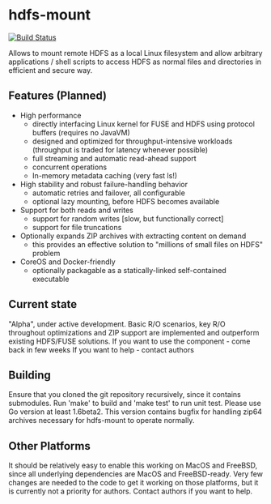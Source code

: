 hdfs-mount
==========

[![Build Status](https://travis-ci.org/microsoft/hdfs-mount.svg?branch=master)](https://travis-ci.org/microsoft/hdfs-mount)

Allows to mount remote HDFS as a local Linux filesystem and allow arbitrary applications / shell scripts to access HDFS as normal files and directories in efficient and secure way.

Features (Planned)
------------------
* High performance
   * directly interfacing Linux kernel for FUSE and HDFS using protocol buffers (requires no JavaVM)
   * designed and optimized for throughput-intensive workloads (throughput is traded for latency whenever possible)
   * full streaming and automatic read-ahead support
   * concurrent operations
   * In-memory metadata caching (very fast ls!)
* High stability and robust failure-handling behavior
   * automatic retries and failover, all configurable
   * optional lazy mounting, before HDFS becomes available
* Support for both reads and writes
  * support for random writes [slow, but functionally correct]
  * support for file truncations
* Optionally expands ZIP archives with extracting content on demand
  * this provides an effective solution to "millions of small files on HDFS" problem
* CoreOS and Docker-friendly
  * optionally packagable as a statically-linked self-contained executable

Current state
-------------
"Alpha", under active development. Basic R/O scenarios, key R/O throughout optimizations and ZIP support are implemented and outperform existing HDFS/FUSE solutions.
If you want to use the component - come back in few weeks
If you want to help - contact authors

Building
--------
Ensure that you cloned the git repository recursively, since it contains submodules.
Run 'make' to build and 'make test' to run unit test.
Please use Go version at least 1.6beta2. This version contains bugfix for handling zip64 archives necessary for hdfs-mount to operate normally.

Other Platforms
---------------
It should be relatively easy to enable this working on MacOS and FreeBSD, since all underlying dependencies are MacOS and FreeBSD-ready. Very few changes are needed to the code to get it working on those platforms, but it is currently not a priority for authors. Contact authors if you want to help.
